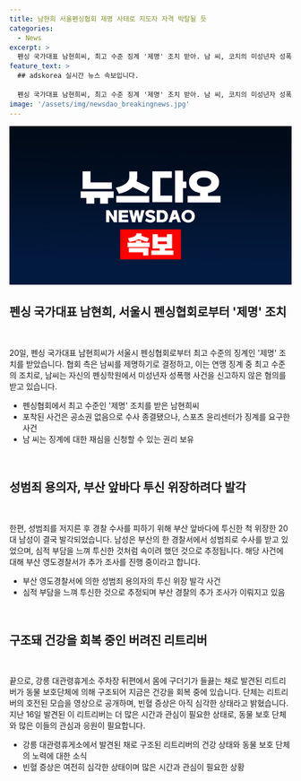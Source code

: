 ```yaml
---
title: 남현희 서울펜싱협회 제명 사태로 지도자 자격 박탈될 듯
categories:
  - News
excerpt: >
  펜싱 국가대표 남현희씨, 최고 수준 징계 '제명' 조치 받아. 남 씨, 코치의 미성년자 성폭행 사건을 알고도 신고하지 않아 혐의. 스포츠 윤리센터, 남 씨에 대한 징계 요구. 경찰, 성범죄 후 투신 위장한 20대 남성 체포. 지난 4월 대구에서 성범죄 혐의로 수사 중이었던 남성, 부산 대교에서 위장 행위 시도. 구더기에 시달리던 리트리버 구조돼 건강 회복 중. 발견 당시 구더기로 허덕이던 리트리버, 현재 입원 중이지만 쾌차하고 있음. 누리꾼들, 건강 회복을 응원하는 글 남겨.
feature_text: >
  ## adskorea 실시간 뉴스 속보입니다.

  펜싱 국가대표 남현희씨, 최고 수준 징계 '제명' 조치 받아. 남 씨, 코치의 미성년자 성폭행 사건을 알고도 신고하지 않아 혐의. 스포츠 윤리센터, 남 씨에 대한 징계 요구. 경찰, 성범죄 후 투신 위장한 20대 남성 체포. 지난 4월 대구에서 성범죄 혐의로 수사 중이었던 남성, 부산 대교에서 위장 행위 시도. 구더기에 시달리던 리트리버 구조돼 건강 회복 중. 발견 당시 구더기로 허덕이던 리트리버, 현재 입원 중이지만 쾌차하고 있음. 누리꾼들, 건강 회복을 응원하는 글 남겨.
image: '/assets/img/newsdao_breakingnews.jpg'
---
```


<p><img src="/assets/img/newsdao_breakingnews.jpg" alt="adskorea 속보" /></p>

<h2 data-ke-size="size26">펜싱 국가대표 남현희, 서울시 펜싱협회로부터 '제명' 조치</h2>

<p data-ke-size="size16">&nbsp;</p>

<p>20일, 펜싱 국가대표 남현희씨가 서울시 펜싱협회로부터 최고 수준의 징계인 '제명' 조치를 받았습니다. 협회 측은 남씨를 제명하기로 결정하고, 이는 연맹 징계 중 최고 수준의 조치로, 남씨는 자신의 펜싱학원에서 미성년자 성폭행 사건을 신고하지 않은 혐의를 받고 있습니다.</p>

<ul>
<li>펜싱협회에서 최고 수준인 '제명' 조치를 받은 남현희씨</li>
<li>포착된 사건은 공소권 없음으로 수사 종결됐으나, 스포츠 윤리센터가 징계를 요구한 사건</li>
<li>남 씨는 징계에 대한 재심을 신청할 수 있는 권리 보유</li>
</ul>

<p data-ke-size="size16">&nbsp;</p>

<h2 data-ke-size="size26">성범죄 용의자, 부산 앞바다 투신 위장하려다 발각</h2>

<p data-ke-size="size16">&nbsp;</p>

<p>한편, 성범죄를 저지른 후 경찰 수사를 피하기 위해 부산 앞바다에 투신한 척 위장한 20대 남성이 결국 발각되었습니다. 남성은 부산의 한 경찰서에서 성범죄로 수사를 받고 있었으며, 심적 부담을 느껴 투신한 것처럼 속이려 했던 것으로 추정됩니다. 해당 사건에 대해 부산 영도경찰서가 추가 조사를 진행 중이라고 합니다.</p>

<ul>
<li>부산 영도경찰서에 의한 성범죄 용의자의 투신 위장 발각 사건</li>
<li>심적 부담을 느껴 투신한 것으로 추정되며 부산 경찰의 추가 조사가 이뤄지고 있음</li>
</ul>

<p data-ke-size="size16">&nbsp;</p>

<h2 data-ke-size="size26">구조돼 건강을 회복 중인 버려진 리트리버</h2>

<p data-ke-size="size16">&nbsp;</p>

<p>끝으로, 강릉 대관령휴게소 주차장 뒤편에서 몸에 구더기가 들끓는 채로 발견된 리트리버가 동물 보호단체에 의해 구조되어 지금은 건강을 회복 중에 있습니다. 단체는 리트리버의 호전된 모습을 영상으로 공개하며, 빈혈 증상은 아직 심각한 상태라고 밝혔습니다. 지난 16일 발견된 이 리트리버는 더 많은 시간과 관심이 필요한 상태로, 동물 보호 단체와 많은 이들의 관심과 응원이 필요합니다.</p>

<ul>
<li>강릉 대관령휴게소에서 발견된 채로 구조된 리트리버의 건강 상태와 동물 보호 단체의 노력에 대한 소식</li>
<li>빈혈 증상은 여전히 심각한 상태이며 많은 시간과 관심이 필요한 상황</li>
</ul>

<p data-ke-size="size16">&nbsp;</p>

